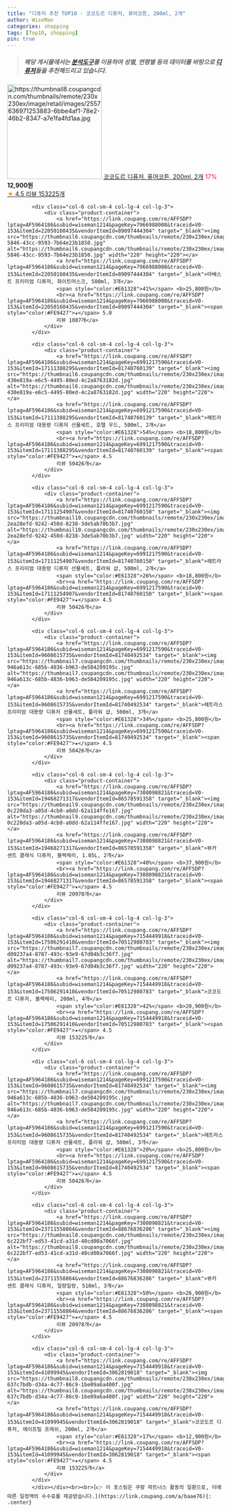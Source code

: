 ```yaml
---
title: "디퓨저 추천 TOP10 - 코코도르 디퓨저, 퓨어코튼, 200ml, 2개"
author: WiseMan
categories: shopping
tags: [Top10, shopping]
pin: true
---
```


> ##### 해당 게시물에서는 [**분석도구**](https://itemscout.io/)를 이용하여 **성별**, **연령별** 등의 데이터를 바탕으로 [**디퓨저**](https://link.coupang.com/a/baae76)들을 추천해드리고 있습니다.
<div class="container"><div class="row">
            <div class="col-6 col-sm-4 col-lg-4 col-lg-3">
                <div class="product-container">
                    <a href="https://link.coupang.com/re/AFFSDP?lptag=AF5964186&subid=wiseman1214&pageKey=7154449918&traceid=V0-153&itemId=41099946&vendorItemId=3062819020" target="_blank"><img src="https://thumbnail8.coupangcdn.com/thumbnails/remote/230x230ex/image/retail/images/2557636971253883-6bbe4af1-78e2-46b2-8347-a7e1fa4fd1aa.jpg" alt="https://thumbnail8.coupangcdn.com/thumbnails/remote/230x230ex/image/retail/images/2557636971253883-6bbe4af1-78e2-46b2-8347-a7e1fa4fd1aa.jpg" width="220" height="220"></a>
                    <a href="https://link.coupang.com/re/AFFSDP?lptag=AF5964186&subid=wiseman1214&pageKey=7154449918&traceid=V0-153&itemId=41099946&vendorItemId=3062819020" target="_blank">코코도르 디퓨저, 퓨어코튼, 200ml, 2개</a>
                    <span style="color:#E61328">17%</span> <b>12,900원</b>
                    <br><a href="https://link.coupang.com/re/AFFSDP?lptag=AF5964186&subid=wiseman1214&pageKey=7154449918&traceid=V0-153&itemId=41099946&vendorItemId=3062819020" target="_blank"><span style="color:#FE9427">★</span> 4.5
                    리뷰 153225개</a>
                </div>
            </div>
            
            <div class="col-6 col-sm-4 col-lg-4 col-lg-3">
                <div class="product-container">
                    <a href="https://link.coupang.com/re/AFFSDP?lptag=AF5964186&subid=wiseman1214&pageKey=7966988008&traceid=V0-153&itemId=22050160435&vendorItemId=89097444304" target="_blank"><img src="https://thumbnail6.coupangcdn.com/thumbnails/remote/230x230ex/image/retail/images/2024/03/18/12/3/17cfac8b-5846-43cc-9593-7b64e23b1850.jpg" alt="https://thumbnail6.coupangcdn.com/thumbnails/remote/230x230ex/image/retail/images/2024/03/18/12/3/17cfac8b-5846-43cc-9593-7b64e23b1850.jpg" width="220" height="220"></a>
                    <a href="https://link.coupang.com/re/AFFSDP?lptag=AF5964186&subid=wiseman1214&pageKey=7966988008&traceid=V0-153&itemId=22050160435&vendorItemId=89097444304" target="_blank">아베스트 프리미엄 디퓨저, 화이트머스크, 500ml, 3개</a>
                    <span style="color:#E61328">41%</span> <b>25,800원</b>
                    <br><a href="https://link.coupang.com/re/AFFSDP?lptag=AF5964186&subid=wiseman1214&pageKey=7966988008&traceid=V0-153&itemId=22050160435&vendorItemId=89097444304" target="_blank"><span style="color:#FE9427">★</span> 5.0
                    리뷰 1087개</a>
                </div>
            </div>
            
            <div class="col-6 col-sm-4 col-lg-4 col-lg-3">
                <div class="product-container">
                    <a href="https://link.coupang.com/re/AFFSDP?lptag=AF5964186&subid=wiseman1214&pageKey=6991217590&traceid=V0-153&itemId=17111388295&vendorItemId=81740760139" target="_blank"><img src="https://thumbnail6.coupangcdn.com/thumbnails/remote/230x230ex/image/retail/images/9113062827291501-430e819a-e6c5-4495-80ed-4c2a8763182d.jpg" alt="https://thumbnail6.coupangcdn.com/thumbnails/remote/230x230ex/image/retail/images/9113062827291501-430e819a-e6c5-4495-80ed-4c2a8763182d.jpg" width="220" height="220"></a>
                    <a href="https://link.coupang.com/re/AFFSDP?lptag=AF5964186&subid=wiseman1214&pageKey=6991217590&traceid=V0-153&itemId=17111388295&vendorItemId=81740760139" target="_blank">헤트라스 프리미엄 대용량 디퓨저 선물세트, 호텔 우드, 500ml, 2개</a>
                    <span style="color:#E61328">54%</span> <b>18,800원</b>
                    <br><a href="https://link.coupang.com/re/AFFSDP?lptag=AF5964186&subid=wiseman1214&pageKey=6991217590&traceid=V0-153&itemId=17111388295&vendorItemId=81740760139" target="_blank"><span style="color:#FE9427">★</span> 4.5
                    리뷰 50426개</a>
                </div>
            </div>
            
            <div class="col-6 col-sm-4 col-lg-4 col-lg-3">
                <div class="product-container">
                    <a href="https://link.coupang.com/re/AFFSDP?lptag=AF5964186&subid=wiseman1214&pageKey=6991217590&traceid=V0-153&itemId=17111254907&vendorItemId=81740760150" target="_blank"><img src="https://thumbnail10.coupangcdn.com/thumbnails/remote/230x230ex/image/retail/images/3750081162034317-2ea28efd-9242-450d-8238-3de5ab70b3b7.jpg" alt="https://thumbnail10.coupangcdn.com/thumbnails/remote/230x230ex/image/retail/images/3750081162034317-2ea28efd-9242-450d-8238-3de5ab70b3b7.jpg" width="220" height="220"></a>
                    <a href="https://link.coupang.com/re/AFFSDP?lptag=AF5964186&subid=wiseman1214&pageKey=6991217590&traceid=V0-153&itemId=17111254907&vendorItemId=81740760150" target="_blank">헤트라스 프리미엄 대용량 디퓨저 선물세트, 플라워 샵, 500ml, 2개</a>
                    <span style="color:#E61328">26%</span> <b>18,800원</b>
                    <br><a href="https://link.coupang.com/re/AFFSDP?lptag=AF5964186&subid=wiseman1214&pageKey=6991217590&traceid=V0-153&itemId=17111254907&vendorItemId=81740760150" target="_blank"><span style="color:#FE9427">★</span> 4.5
                    리뷰 50426개</a>
                </div>
            </div>
            
            <div class="col-6 col-sm-4 col-lg-4 col-lg-3">
                <div class="product-container">
                    <a href="https://link.coupang.com/re/AFFSDP?lptag=AF5964186&subid=wiseman1214&pageKey=6991217590&traceid=V0-153&itemId=9608615735&vendorItemId=81740492534" target="_blank"><img src="https://thumbnail7.coupangcdn.com/thumbnails/remote/230x230ex/image/retail/images/321741879008421-946a613c-685b-4836-b963-de504209195c.jpg" alt="https://thumbnail7.coupangcdn.com/thumbnails/remote/230x230ex/image/retail/images/321741879008421-946a613c-685b-4836-b963-de504209195c.jpg" width="220" height="220"></a>
                    <a href="https://link.coupang.com/re/AFFSDP?lptag=AF5964186&subid=wiseman1214&pageKey=6991217590&traceid=V0-153&itemId=9608615735&vendorItemId=81740492534" target="_blank">헤트라스 프리미엄 대용량 디퓨저 선물세트, 플라워 샵, 500ml, 3개</a>
                    <span style="color:#E61328">34%</span> <b>25,800원</b>
                    <br><a href="https://link.coupang.com/re/AFFSDP?lptag=AF5964186&subid=wiseman1214&pageKey=6991217590&traceid=V0-153&itemId=9608615735&vendorItemId=81740492534" target="_blank"><span style="color:#FE9427">★</span> 4.5
                    리뷰 50426개</a>
                </div>
            </div>
            
            <div class="col-6 col-sm-4 col-lg-4 col-lg-3">
                <div class="product-container">
                    <a href="https://link.coupang.com/re/AFFSDP?lptag=AF5964186&subid=wiseman1214&pageKey=7308098821&traceid=V0-153&itemId=19468271317&vendorItemId=86578591358" target="_blank"><img src="https://thumbnail9.coupangcdn.com/thumbnails/remote/230x230ex/image/retail/images/2883964507475507-0c220da3-a05d-4cb0-a0dd-62a114ffe167.jpg" alt="https://thumbnail9.coupangcdn.com/thumbnails/remote/230x230ex/image/retail/images/2883964507475507-0c220da3-a05d-4cb0-a0dd-62a114ffe167.jpg" width="220" height="220"></a>
                    <a href="https://link.coupang.com/re/AFFSDP?lptag=AF5964186&subid=wiseman1214&pageKey=7308098821&traceid=V0-153&itemId=19468271317&vendorItemId=86578591358" target="_blank">뷰카 센트 클래식 디퓨저, 블랙체리, 1.05L, 2개</a>
                    <span style="color:#E61328">40%</span> <b>37,900원</b>
                    <br><a href="https://link.coupang.com/re/AFFSDP?lptag=AF5964186&subid=wiseman1214&pageKey=7308098821&traceid=V0-153&itemId=19468271317&vendorItemId=86578591358" target="_blank"><span style="color:#FE9427">★</span> 4.5
                    리뷰 20978개</a>
                </div>
            </div>
            
            <div class="col-6 col-sm-4 col-lg-4 col-lg-3">
                <div class="product-container">
                    <a href="https://link.coupang.com/re/AFFSDP?lptag=AF5964186&subid=wiseman1214&pageKey=7154449918&traceid=V0-153&itemId=17506291410&vendorItemId=70512980783" target="_blank"><img src="https://thumbnail7.coupangcdn.com/thumbnails/remote/230x230ex/image/retail/images/2884346754774937-d09237a4-8787-493c-93e9-67d04b3c36f7.jpg" alt="https://thumbnail7.coupangcdn.com/thumbnails/remote/230x230ex/image/retail/images/2884346754774937-d09237a4-8787-493c-93e9-67d04b3c36f7.jpg" width="220" height="220"></a>
                    <a href="https://link.coupang.com/re/AFFSDP?lptag=AF5964186&subid=wiseman1214&pageKey=7154449918&traceid=V0-153&itemId=17506291410&vendorItemId=70512980783" target="_blank">코코도르 디퓨저, 블랙체리, 200ml, 4개</a>
                    <span style="color:#E61328">42%</span> <b>20,900원</b>
                    <br><a href="https://link.coupang.com/re/AFFSDP?lptag=AF5964186&subid=wiseman1214&pageKey=7154449918&traceid=V0-153&itemId=17506291410&vendorItemId=70512980783" target="_blank"><span style="color:#FE9427">★</span> 4.5
                    리뷰 153225개</a>
                </div>
            </div>
            
            <div class="col-6 col-sm-4 col-lg-4 col-lg-3">
                <div class="product-container">
                    <a href="https://link.coupang.com/re/AFFSDP?lptag=AF5964186&subid=wiseman1214&pageKey=6991217590&traceid=V0-153&itemId=9608615735&vendorItemId=81740492534" target="_blank"><img src="https://thumbnail7.coupangcdn.com/thumbnails/remote/230x230ex/image/retail/images/321741879008421-946a613c-685b-4836-b963-de504209195c.jpg" alt="https://thumbnail7.coupangcdn.com/thumbnails/remote/230x230ex/image/retail/images/321741879008421-946a613c-685b-4836-b963-de504209195c.jpg" width="220" height="220"></a>
                    <a href="https://link.coupang.com/re/AFFSDP?lptag=AF5964186&subid=wiseman1214&pageKey=6991217590&traceid=V0-153&itemId=9608615735&vendorItemId=81740492534" target="_blank">헤트라스 프리미엄 대용량 디퓨저 선물세트, 플라워 샵, 500ml, 3개</a>
                    <span style="color:#E61328">20%</span> <b>25,800원</b>
                    <br><a href="https://link.coupang.com/re/AFFSDP?lptag=AF5964186&subid=wiseman1214&pageKey=6991217590&traceid=V0-153&itemId=9608615735&vendorItemId=81740492534" target="_blank"><span style="color:#FE9427">★</span> 4.5
                    리뷰 50426개</a>
                </div>
            </div>
            
            <div class="col-6 col-sm-4 col-lg-4 col-lg-3">
                <div class="product-container">
                    <a href="https://link.coupang.com/re/AFFSDP?lptag=AF5964186&subid=wiseman1214&pageKey=7308098821&traceid=V0-153&itemId=23711558864&vendorItemId=88676836286" target="_blank"><img src="https://thumbnail8.coupangcdn.com/thumbnails/remote/230x230ex/image/retail/images/3506310446277991-6c222bf7-ed53-41cd-a31d-40cd00a7066f.jpg" alt="https://thumbnail8.coupangcdn.com/thumbnails/remote/230x230ex/image/retail/images/3506310446277991-6c222bf7-ed53-41cd-a31d-40cd00a7066f.jpg" width="220" height="220"></a>
                    <a href="https://link.coupang.com/re/AFFSDP?lptag=AF5964186&subid=wiseman1214&pageKey=7308098821&traceid=V0-153&itemId=23711558864&vendorItemId=88676836286" target="_blank">뷰카 센트 클래식 디퓨저, 일랑일랑, 510ml, 3개</a>
                    <span style="color:#E61328">50%</span> <b>26,900원</b>
                    <br><a href="https://link.coupang.com/re/AFFSDP?lptag=AF5964186&subid=wiseman1214&pageKey=7308098821&traceid=V0-153&itemId=23711558864&vendorItemId=88676836286" target="_blank"><span style="color:#FE9427">★</span> 4.5
                    리뷰 20978개</a>
                </div>
            </div>
            
            <div class="col-6 col-sm-4 col-lg-4 col-lg-3">
                <div class="product-container">
                    <a href="https://link.coupang.com/re/AFFSDP?lptag=AF5964186&subid=wiseman1214&pageKey=7154449918&traceid=V0-153&itemId=41099945&vendorItemId=3062819018" target="_blank"><img src="https://thumbnail8.coupangcdn.com/thumbnails/remote/230x230ex/image/retail/images/612381244781302-637c7bdb-d34a-4c77-86c9-1be09a6a400f.jpg" alt="https://thumbnail8.coupangcdn.com/thumbnails/remote/230x230ex/image/retail/images/612381244781302-637c7bdb-d34a-4c77-86c9-1be09a6a400f.jpg" width="220" height="220"></a>
                    <a href="https://link.coupang.com/re/AFFSDP?lptag=AF5964186&subid=wiseman1214&pageKey=7154449918&traceid=V0-153&itemId=41099945&vendorItemId=3062819018" target="_blank">코코도르 디퓨저, 에이프릴 프레쉬, 200ml, 2개</a>
                    <span style="color:#E61328">17%</span> <b>12,900원</b>
                    <br><a href="https://link.coupang.com/re/AFFSDP?lptag=AF5964186&subid=wiseman1214&pageKey=7154449918&traceid=V0-153&itemId=41099945&vendorItemId=3062819018" target="_blank"><span style="color:#FE9427">★</span> 4.5
                    리뷰 153225개</a>
                </div>
            </div>
            </div></div><br><br>[👉 이 포스팅은 쿠팡 파트너스 활동의 일환으로, 이에 따른 일정액의 수수료를 제공받습니다.](https://link.coupang.com/a/baae76){: .center}
